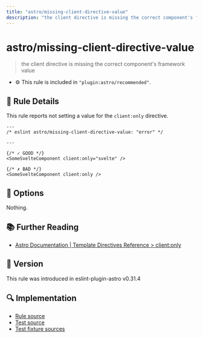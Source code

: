 ```yaml
---
title: "astro/missing-client-directive-value"
description: "the client directive is missing the correct component's framework value"
---
```


# astro/missing-client-directive-value

> the client directive is missing the correct component's framework value

- ⚙ This rule is included in `"plugin:astro/recommended"`.

## 📖 Rule Details

This rule reports not setting a value for the `client:only` directive.

<ESLintCodeBlock>

<!--eslint-skip-->

```astro
---
/* eslint astro/missing-client-directive-value: "error" */

---

{/* ✓ GOOD */}
<SomeSvelteComponent client:only="svelte" />

{/* ✗ BAD */}
<SomeSvelteComponent client:only />
```

</ESLintCodeBlock>

## 🔧 Options

Nothing.


## 📚 Further Reading

- [Astro Documentation | Template Directives Reference > client:only](https://docs.astro.build/en/reference/directives-reference/#clientonly)

## 🚀 Version

This rule was introduced in eslint-plugin-astro v0.31.4

## 🔍 Implementation

- [Rule source](https://github.com/ota-meshi/eslint-plugin-astro/blob/main/src/rules/missing-client-directive-value.ts)
- [Test source](https://github.com/ota-meshi/eslint-plugin-astro/blob/main/tests/src/rules/missing-client-directive-value.ts)
- [Test fixture sources](https://github.com/ota-meshi/eslint-plugin-astro/tree/main/tests/fixtures/rules/missing-client-directive-value)
